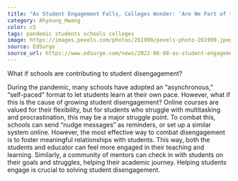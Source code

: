 ```yaml
---
title: "As Student Engagement Falls, Colleges Wonder: ‘Are We Part of the Problem?’"
category: Ahyoung_Hwang
color: c5
tags: pandemic students schools colleges
image: https://images.pexels.com/photos/261909/pexels-photo-261909.jpeg?cs=srgb&dl=pexels-pixabay-261909.jpg&fm=jpg
source: EdSurge
source_url: https://www.edsurge.com/news/2022-06-08-as-student-engagement-falls-colleges-wonder-are-we-part-of-the-problem
---
```


What if schools are contributing to student disengagement?
<!--more-->

During the pandemic, many schools have adopted an “asynchronous,” “self-paced” format to let students learn at their own pace. However, what if this is the cause of growing student disengagement? Online courses are valued for their flexibility, but for students who struggle with multitasking and procrastination, this may be a major struggle point. To combat this, schools can send “nudge messages” as reminders, or set up a similar system online. However, the most effective way to combat disengagement is to foster meaningful relationships with students. This way, both the students and educator can feel more engaged in their teaching and learning. Similarly, a community of mentors can check in with students on their goals and struggles, helping their academic journey. Helping students engage is crucial to solving student disengagement.
